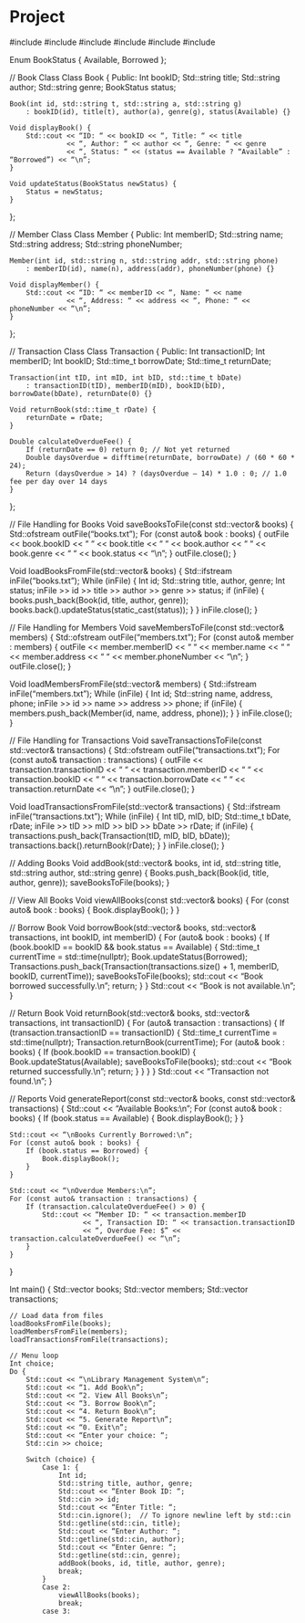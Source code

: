 # Project
#include <iostream>
#include <string>
#include <vector>
#include <fstream>
#include <ctime>
#include <cmath>

Enum BookStatus { Available, Borrowed };

// Book Class
Class Book {
Public:
    Int bookID;
    Std::string title;
    Std::string author;
    Std::string genre;
    BookStatus status;

    Book(int id, std::string t, std::string a, std::string g)
        : bookID(id), title(t), author(a), genre(g), status(Available) {}

    Void displayBook() {
        Std::cout << “ID: “ << bookID << “, Title: “ << title
                  << “, Author: “ << author << “, Genre: “ << genre
                  << “, Status: “ << (status == Available ? “Available” : “Borrowed”) << “\n”;
    }

    Void updateStatus(BookStatus newStatus) {
        Status = newStatus;
    }
};

// Member Class
Class Member {
Public:
    Int memberID;
    Std::string name;
    Std::string address;
    Std::string phoneNumber;

    Member(int id, std::string n, std::string addr, std::string phone)
        : memberID(id), name(n), address(addr), phoneNumber(phone) {}

    Void displayMember() {
        Std::cout << “ID: “ << memberID << “, Name: “ << name
                  << “, Address: “ << address << “, Phone: “ << phoneNumber << “\n”;
    }
};

// Transaction Class
Class Transaction {
Public:
    Int transactionID;
    Int memberID;
    Int bookID;
    Std::time_t borrowDate;
    Std::time_t returnDate;

    Transaction(int tID, int mID, int bID, std::time_t bDate)
        : transactionID(tID), memberID(mID), bookID(bID), borrowDate(bDate), returnDate(0) {}

    Void returnBook(std::time_t rDate) {
        returnDate = rDate;
    }

    Double calculateOverdueFee() {
        If (returnDate == 0) return 0; // Not yet returned
        Double daysOverdue = difftime(returnDate, borrowDate) / (60 * 60 * 24);
        Return (daysOverdue > 14) ? (daysOverdue – 14) * 1.0 : 0; // 1.0 fee per day over 14 days
    }
};

// File Handling for Books
Void saveBooksToFile(const std::vector<Book>& books) {
    Std::ofstream outFile(“books.txt”);
    For (const auto& book : books) {
        outFile << book.bookID << “ “ << book.title << “ “ << book.author << “ “ 
                << book.genre << “ “ << book.status << “\n”;
    }
    outFile.close();
}

Void loadBooksFromFile(std::vector<Book>& books) {
    Std::ifstream inFile(“books.txt”);
    While (inFile) {
        Int id;
        Std::string title, author, genre;
        Int status;
        inFile >> id >> title >> author >> genre >> status;
        if (inFile) {
            books.push_back(Book(id, title, author, genre));
            books.back().updateStatus(static_cast<BookStatus>(status));
        }
    }
    inFile.close();
}

// File Handling for Members
Void saveMembersToFile(const std::vector<Member>& members) {
    Std::ofstream outFile(“members.txt”);
    For (const auto& member : members) {
        outFile << member.memberID << “ “ << member.name << “ “ << member.address << “ “ 
                << member.phoneNumber << “\n”;
    }
    outFile.close();
}

Void loadMembersFromFile(std::vector<Member>& members) {
    Std::ifstream inFile(“members.txt”);
    While (inFile) {
        Int id;
        Std::string name, address, phone;
        inFile >> id >> name >> address >> phone;
        if (inFile) {
            members.push_back(Member(id, name, address, phone));
        }
    }
    inFile.close();
}

// File Handling for Transactions
Void saveTransactionsToFile(const std::vector<Transaction>& transactions) {
    Std::ofstream outFile(“transactions.txt”);
    For (const auto& transaction : transactions) {
        outFile << transaction.transactionID << “ “ << transaction.memberID 
                << “ “ << transaction.bookID << “ “ << transaction.borrowDate << “ “
                << transaction.returnDate << “\n”;
    }
    outFile.close();
}

Void loadTransactionsFromFile(std::vector<Transaction>& transactions) {
    Std::ifstream inFile(“transactions.txt”);
    While (inFile) {
        Int tID, mID, bID;
        Std::time_t bDate, rDate;
        inFile >> tID >> mID >> bID >> bDate >> rDate;
        if (inFile) {
            transactions.push_back(Transaction(tID, mID, bID, bDate));
            transactions.back().returnBook(rDate);
        }
    }
    inFile.close();
}

// Adding Books
Void addBook(std::vector<Book>& books, int id, std::string title, std::string author, std::string genre) {
    Books.push_back(Book(id, title, author, genre));
    saveBooksToFile(books);
}

// View All Books
Void viewAllBooks(const std::vector<Book>& books) {
    For (const auto& book : books) {
        Book.displayBook();
    }
}

// Borrow Book
Void borrowBook(std::vector<Book>& books, std::vector<Transaction>& transactions, int bookID, int memberID) {
    For (auto& book : books) {
        If (book.bookID == bookID && book.status == Available) {
            Std::time_t currentTime = std::time(nullptr);
            Book.updateStatus(Borrowed);
            Transactions.push_back(Transaction(transactions.size() + 1, memberID, bookID, currentTime));
            saveBooksToFile(books);
            std::cout << “Book borrowed successfully.\n”;
            return;
        }
    }
    Std::cout << “Book is not available.\n”;
}

// Return Book
Void returnBook(std::vector<Book>& books, std::vector<Transaction>& transactions, int transactionID) {
    For (auto& transaction : transactions) {
        If (transaction.transactionID == transactionID) {
            Std::time_t currentTime = std::time(nullptr);
            Transaction.returnBook(currentTime);
            For (auto& book : books) {
                If (book.bookID == transaction.bookID) {
                    Book.updateStatus(Available);
                    saveBooksToFile(books);
                    std::cout << “Book returned successfully.\n”;
                    return;
                }
            }
        }
    }
    Std::cout << “Transaction not found.\n”;
}

// Reports
Void generateReport(const std::vector<Book>& books, const std::vector<Transaction>& transactions) {
    Std::cout << “Available Books:\n”;
    For (const auto& book : books) {
        If (book.status == Available) {
            Book.displayBook();
        }
    }

    Std::cout << “\nBooks Currently Borrowed:\n”;
    For (const auto& book : books) {
        If (book.status == Borrowed) {
            Book.displayBook();
        }
    }

    Std::cout << “\nOverdue Members:\n”;
    For (const auto& transaction : transactions) {
        If (transaction.calculateOverdueFee() > 0) {
            Std::cout << “Member ID: “ << transaction.memberID
                      << “, Transaction ID: “ << transaction.transactionID
                      << “, Overdue Fee: $” << transaction.calculateOverdueFee() << “\n”;
        }
    }
}

Int main() {
    Std::vector<Book> books;
    Std::vector<Member> members;
    Std::vector<Transaction> transactions;

    // Load data from files
    loadBooksFromFile(books);
    loadMembersFromFile(members);
    loadTransactionsFromFile(transactions);

    // Menu loop
    Int choice;
    Do {
        Std::cout << “\nLibrary Management System\n”;
        Std::cout << “1. Add Book\n”;
        Std::cout << “2. View All Books\n”;
        Std::cout << “3. Borrow Book\n”;
        Std::cout << “4. Return Book\n”;
        Std::cout << “5. Generate Report\n”;
        Std::cout << “0. Exit\n”;
        Std::cout << “Enter your choice: “;
        Std::cin >> choice;

        Switch (choice) {
            Case 1: {
                Int id;
                Std::string title, author, genre;
                Std::cout << “Enter Book ID: “;
                Std::cin >> id;
                Std::cout << “Enter Title: “;
                Std::cin.ignore();  // To ignore newline left by std::cin
                Std::getline(std::cin, title);
                Std::cout << “Enter Author: “;
                Std::getline(std::cin, author);
                Std::cout << “Enter Genre: “;
                Std::getline(std::cin, genre);
                addBook(books, id, title, author, genre);
                break;
            }
            Case 2:
                viewAllBooks(books);
                break;
            case 3:


